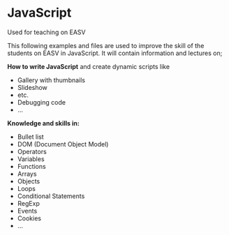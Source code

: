 # JavaScript #
Used for teaching on EASV

This following examples and files are used to improve the skill of the students on EASV in JavaScript.
It will contain information and lectures on;

**How to write JavaScript** and create dynamic scripts like 
* Gallery with thumbnails
* Slideshow
* etc.
* Debugging code
* ...


**Knowledge and skills in:**
* Bullet list
* DOM (Document Object Model)
* Operators
* Variables
* Functions
* Arrays
* Objects
* Loops
* Conditional Statements
* RegExp
* Events
* Cookies
* ...
